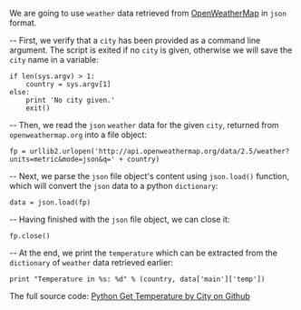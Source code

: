 We are going to use `weather` data retrieved from <a href="" target="_blank">OpenWeatherMap</a> in `json` format.

-- First, we verify that a `city` has been provided as a command line argument. The script is exited if no `city` is given, otherwise we will save the `city` name in a variable:

    if len(sys.argv) > 1:
        country = sys.argv[1]
    else:
        print 'No city given.'
        exit()
    

-- Then, we read the `json` `weather` data for the given `city`, returned from `openweathermap.org` into a file object:

    fp = urllib2.urlopen('http://api.openweathermap.org/data/2.5/weather?units=metric&mode=json&q=' + country)
    

-- Next, we parse the `json` file object's content using `json.load()` function, which will convert the `json` data to a python `dictionary`:

    data = json.load(fp)
    

-- Having finished with the `json` file object, we can close it:

    fp.close()
    

-- At the end, we print the `temperature` which can be extracted from the `dictionary` of `weather` data retrieved earlier:

    print "Temperature in %s: %d" % (country, data['main']['temp'])
    

The full source code: <a href="https://github.com/h4k1m0u/pythonbeginner.org/blob/master/examples/python-get-temperature-by-city.py" target="_blank">Python Get Temperature by City on Github</a>
